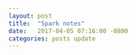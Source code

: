 ```yaml
---
layout: post
title:  "Spark notes"
date:   2017-04-05 07:16:00 -0800
categories: posts update
---
```


<style>
table{
    border-collapse: collapse;
    border-spacing: 1;
    border:2px solid #000000;
}
th{
    border:2px solid #000000;
}
td{
    border:1px solid #000000;
}
</style>

[arena-dev-cdh-hadoop-github]: https://github.com/binyuanchen/arena-dev-cdh-hadoop

